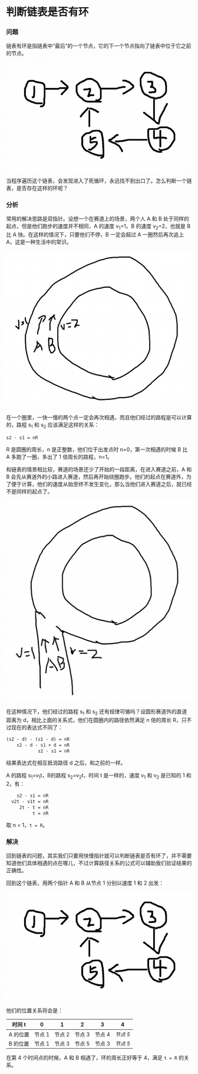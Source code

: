 # 判断链表是否有环

### 问题

链表有环是指链表中“最后”的一个节点，它的下一个节点指向了链表中位于它之前的节点。

![50](./assets/9.png)

当程序遍历这个链表，会发现进入了死循环，永远找不到出口了。怎么判断一个链表，是否存在这样的环呢？

### 分析

常用的解决思路是双指针。设想一个在赛道上的场景，两个人 A 和 B 处于同样的起点，但是他们跑步的速度并不相同，A 的速度 v<sub>1</sub>=1，B 的速度 v<sub>2</sub>=2，也就是 B 比 A 快。在这样的情况下，只要他们不停，B 一定会超过 A 一圈然后再次追上 A，这是一种生活中的常识。

![50](./assets/7.png)

在一个圈里，一快一慢的两个点一定会再次相遇，而且他们经过的路程是可以计算的，路程 s<sub>1</sub> 和 s<sub>2</sub> 应该满足这样的关系：

```
s2 - s1 = nR
```

R 是圆圈的周长，n 是正整数，他们位于出发点时 n=0，第一次相遇的时候 B 比 A 多跑了一圈，多出了 1 倍周长的路程，n=1。

和链表的情景相比较，赛道的场景还少了开始的一段距离，在进入赛道之前，A 和 B 会先从赛道外的小路进入赛道，然后再开始绕圈跑步。他们的起点在赛道外，为了便于计算，他们的速度从始至终不发生变化，那么当他们进入赛道之后，就已经不是同样的起点了。

![50](./assets/8.png)



在这种情况下，他们经过的路程 s<sub>1</sub> 和 s<sub>2</sub> 还有规律可循吗？设圆形赛道外的直道距离为 d，相比上面的关系式，他们在圆圈内的路径依然满足 n 倍的周长 R，只不过现在的表达式不同了：

```
(s2 - d) - (s1 - d) = nR
	s2 - d - s1 + d = nR
			s2 - s1 = nR
```

结果表达式在相互抵消路径 d 之后，和之前的一样。

A 的路程 s<sub>1</sub>=v<sub>1</sub>t，B的路程 s<sub>2</sub>=v<sub>2</sub>t，时间 t 是一样的，速度 v<sub>1</sub> 和 v<sub>2</sub> 是已知的 1 和 2，有：

```
	s2 - s1 = nR
  v2t - v1t = nR
	 2t - t = nR
		  t = nR
```

取 n = 1，`t = R`。

### 解决 

回到链表的问题，其实我们只要用快慢指针就可以判断链表是否有环了，并不需要知道他们具体相遇的点在哪儿，不过计算路径关系的公式可以辅助我们验证结果的正确性。

回到这个链表，用两个指针 A 和 B 从节点 1 分别以速度 1 和 2 出发：

![50](./assets/9.png)

他们的位置关系将会是：

| 时间 t   | 0      | 1      | 2      | 3      | 4      |
| -------- | ------ | ------ | ------ | ------ | ------ |
| A 的位置 | 节点 1 | 节点 2 | 节点 3 | 节点 4 | *节点 5* |
| B 的位置 | 节点 1 | 节点 3 | 节点 5 | 节点 3 | *节点 5* |

在第 4 个时间点的时候，A 和 B 相遇了，环的周长正好等于 4，满足 `t = R` 的关系。

